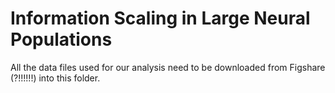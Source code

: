 # Information Scaling in Large Neural Populations

All the data files used for our analysis need to be downloaded from Figshare (?!!!!!!) into this folder.